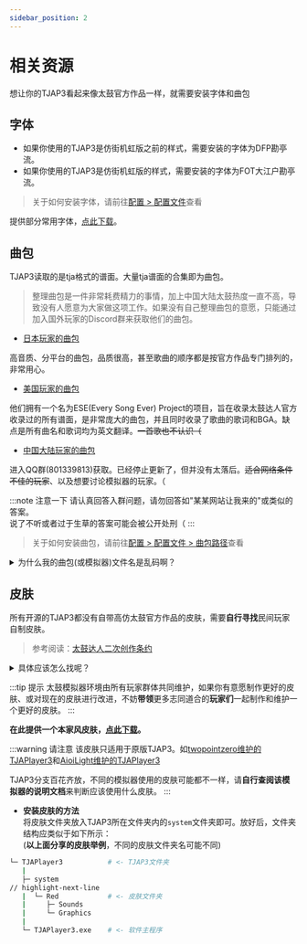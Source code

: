 ```yaml
---
sidebar_position: 2
---
```



# 相关资源
想让你的TJAP3看起来像太鼓官方作品一样，就需要安装字体和曲包

## 字体
- 如果你使用的TJAP3是仿街机虹版之前的样式，需要安装的字体为DFP勘亭流。
- 如果你使用的TJAP3是仿街机虹版的样式，需要安装的字体为FOT大江户勘亭流。
  
> 关于如何安装字体，请前往[配置 > 配置文件](./config_file.md)查看

提供部分常用字体，[点此下载](https://wwm.lanzouw.com/iXWFG00ojnqd)。




## 曲包
TJAP3读取的是tja格式的谱面。大量tja谱面的合集即为曲包。
> 整理曲包是一件非常耗费精力的事情，加上中国大陆太鼓热度一直不高，导致没有人愿意为大家做这项工作。如果没有自己整理曲包的意愿，只能通过加入国外玩家的Discord群来获取他们的曲包。

- [日本玩家的曲包](https://discord.gg/tmbJ6uH)

高音质、分平台的曲包，品质很高，甚至歌曲的顺序都是按官方作品专门排列的，非常用心。

- [美国玩家的曲包](https://discord.gg/XHcVYKW)

他们拥有一个名为ESE(Every Song Ever) Project的项目，旨在收录太鼓达人官方收录过的所有谱面，是非常庞大的曲包，并且同时收录了歌曲的歌词和BGA。缺点是所有曲名和歌词均为英文翻译。~~一首歌也不认识（~~

- [中国大陆玩家的曲包](https://vdse.bdstatic.com//192d9a98d782d9c74c96f09db9378d93.mp4?authorization=bce-auth-v1/40f207e648424f47b2e3dfbb1014b1a5/2021-07-12T02:14:24Z/-1/host/530146520a1c89fb727fbbdb8a0e0c98ec69955459aed4b1c8e00839187536c9)

进入QQ群(801339813)获取。已经停止更新了，但并没有太落后。~~适合网络条件不佳的玩家~~、以及想要讨论模拟器的玩家。（<br/>

:::note 注意一下
请认真回答入群问题，请勿回答如"某某网站让我来的"或类似的答案。<br/>说了不听或者过于生草的答案可能会被公开处刑（
:::

> 关于如何安装曲包，请前往[配置 > 配置文件 > 曲包路径](./config_file.md#曲包路径)查看

<details>
  <summary>为什么我的曲包(或模拟器)文件名是乱码啊？</summary>

是因为给曲包压缩的人可能是日本人，系统文件名编码和中国人常用的不一样。

[有没有一种可能，这个问题的解决方法百度一搜就有？](https://www.zhihu.com/question/269325315)

文件名乱码只是影响了文件名，不影响文件内的编码，所以这个问题就算不处理，也能正常读取曲包，只是看着不好看而已。

</details>


## 皮肤
所有开源的TJAP3都没有自带高仿太鼓官方作品的皮肤，需要**自行寻找**民间玩家自制皮肤。
> 参考阅读：[太鼓达人二次创作条约](https://taiko-ch.net/ip_policy/)

<details>
  <summary>具体应该怎么找呢？</summary>
  教你们一个简单的方法。<br/>
  在YouTube上搜索【tjaplayer3 スキン】这个关键词，就会出现很多皮肤视频了，挑一个自己喜欢的即可。如果视频标题上标有【配布】的字样，就去视频简介或评论区找下载链接吧！<br/>
  当然大可灵活一些，比如想找东方皮肤就搜索【tjaplayer3 スキン 東方】这个关键字、想找偶像大师皮肤就搜索【tjaplayer3 スキン アイマス】、【tjaplayer3 スキン ミリオンライブ】(百万)或者【tjaplayer3 スキン シンデレラガールズ】(灰姑娘)<br/>以此类推。
</details>

:::tip 提示
太鼓模拟器环境由所有玩家群体共同维护，如果你有意愿制作更好的皮肤、或对现在的皮肤进行改进，不妨**带领**更多志同道合的**玩家们**一起制作和维护一个更好的皮肤。
:::


**在此提供一个本家风皮肤，[点此下载](https://wwm.lanzouw.com/i7kA200okhqd)。**

:::warning 请注意
该皮肤只适用于原版TJAP3。如[twopointzero维护的TJAPlayer3](https://github.com/twopointzero/TJAPlayer3)和[AioiLight维护的TJAPlayer3](https://github.com/AioiLight/TJAPlayer3)

TJAP3分支百花齐放，不同的模拟器使用的皮肤可能都不一样，请**自行查阅该模拟器的说明文档**来判断应该使用什么皮肤。
:::

- **安装皮肤的方法**<br/>
将皮肤文件夹放入TJAP3所在文件夹内的`system`文件夹即可。放好后，文件夹结构应类似于如下所示：<br/>(**以上面分享的皮肤举例**，不同的皮肤文件夹名可能不同)

```sh
└─ TJAPlayer3           # <- TJAP3文件夹
   | 
   ├─ system
// highlight-next-line
   |  └─ Red            # <- 皮肤文件夹
   |     ├─ Sounds
   |     └─ Graphics
   |  
   └─ TJAPlayer3.exe    # <- 软件主程序
```